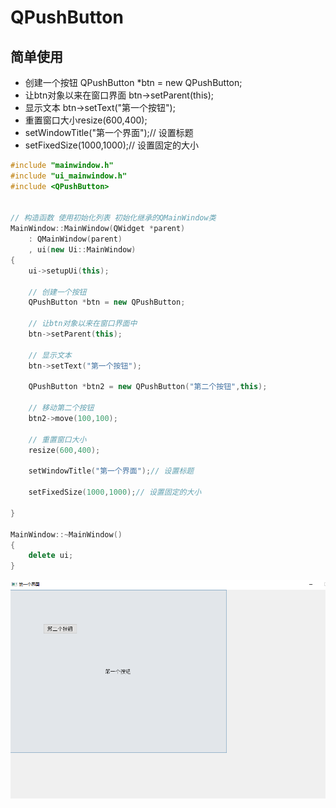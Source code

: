 # QPushButton

## 简单使用

* 创建一个按钮 QPushButton *btn = new QPushButton;
* 让btn对象以来在窗口界面 btn->setParent(this);
* 显示文本 btn->setText("第一个按钮");
* 重置窗口大小resize(600,400);
* setWindowTitle("第一个界面");// 设置标题
* setFixedSize(1000,1000);// 设置固定的大小

```cpp
#include "mainwindow.h"
#include "ui_mainwindow.h"
#include <QPushButton>


// 构造函数 使用初始化列表 初始化继承的QMainWindow类
MainWindow::MainWindow(QWidget *parent)
    : QMainWindow(parent)
    , ui(new Ui::MainWindow)
{
    ui->setupUi(this);

    // 创建一个按钮
    QPushButton *btn = new QPushButton;

    // 让btn对象以来在窗口界面中
    btn->setParent(this);

    // 显示文本
    btn->setText("第一个按钮");

    QPushButton *btn2 = new QPushButton("第二个按钮",this);

    // 移动第二个按钮
    btn2->move(100,100);

    // 重置窗口大小
    resize(600,400);

    setWindowTitle("第一个界面");// 设置标题

    setFixedSize(1000,1000);// 设置固定的大小

}

MainWindow::~MainWindow()
{
    delete ui;
}


```
![图 1](../../images/f91df84ba7f2c6ac648673cb2be2910714ed3d2dac6b7852bf66d6689d3c796c.png)  




